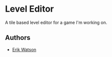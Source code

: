 # Level Editor

A tile based level editor for a game I'm working on.

## Authors

- [Erik Watson](http://erikwatson.me)
